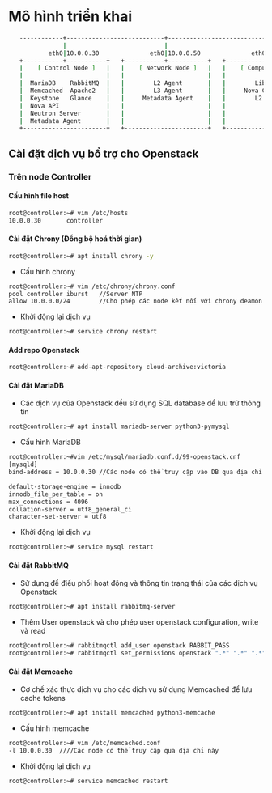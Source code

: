 # Mô hình triển khai
```sh
   ------------+---------------------------+---------------------------+---------------------------+
               |                           |                           |                           |
           eth0|10.0.0.30              eth0|10.0.0.50              eth0|10.0.0.51              eth0| 10.0.0.52
   +-----------+-----------+   +-----------+-----------+   +-----------+-----------+   +-----------+-----------+
   |    [ Control Node ]   |   |    [ Network Node ]   |   |    [ Compute Node ]   |   |    [ Storage Node ]   |
   |                       |   |                       |   |                       |   |                       |
   |  MariaDB    RabbitMQ  |   |        L2 Agent       |   |        Libvirt        |   |     Cinder-volume     |
   |  Memcached  Apache2   |   |        L3 Agent       |   |     Nova Compute      |   |                       |
   |  Keystone   Glance    |   |     Metadata Agent    |   |        L2 Agent       |   |                       |
   |  Nova API             |   |                       |   |                       |   |                       |
   |  Neutron Server       |   |                       |   |                       |   |                       |
   |  Metadata Agent       |   |                       |   |                       |   |                       | 
   +-----------------------+   +-----------------------+   +-----------------------+   +-----------------------+
```

## Cài đặt dịch vụ bổ trợ cho Openstack
### Trên node Controller
#### Cấu hình file host
```sh
root@controller:~# vim /etc/hosts
10.0.0.30       controller
```
#### Cài đặt Chrony (Đồng bộ hoá thời gian)

```sh
root@controller:~# apt install chrony -y
```

- Cấu hình chrony

```sh
root@controller:~# vim /etc/chrony/chrony.conf
pool controller iburst   //Server NTP
allow 10.0.0.0/24        //Cho phép các node kết nối với chrony deamon
```

- Khởi động lại dịch vụ
```sh
root@controller:~# service chrony restart
```

#### Add repo Openstack

```sh
root@controller:~# add-apt-repository cloud-archive:victoria
```

#### Cài đặt MariaDB

- Các dịch vụ của Openstack đều sử dụng SQL database để lưu trữ thông tin

```sh
root@controller:~# apt install mariadb-server python3-pymysql
```

- Cấu hình MariaDB

```sh
root@controller:~#vim /etc/mysql/mariadb.conf.d/99-openstack.cnf
[mysqld]
bind-address = 10.0.0.30 //Các node có thể truy cập vào DB qua địa chỉ này

default-storage-engine = innodb
innodb_file_per_table = on
max_connections = 4096
collation-server = utf8_general_ci
character-set-server = utf8
```

- Khởi động lại dịch vụ

```sh
root@controller:~# service mysql restart
```

#### Cài đặt RabbitMQ

- Sử dụng để điều phối hoạt động và thông tin trạng thái của các dịch vụ Openstack

 ```sh
 root@controller:~# apt install rabbitmq-server
 ```
 
 - Thêm User openstack và cho phép user openstack configuration, write và read
```sh
root@controller:~# rabbitmqctl add_user openstack RABBIT_PASS
root@controller:~# rabbitmqctl set_permissions openstack ".*" ".*" ".*"
```

#### Cài đặt Memcache

- Cơ chế xác thực dịch vụ cho các dịch vụ sử dụng Memcached để lưu cache tokens
```sh
root@controller:~# apt install memcached python3-memcache
```

- Cấu hình memcache

```sh
root@controller:~# vim /etc/memcached.conf
-l 10.0.0.30  ////Các node có thể truy cập qua địa chỉ này
 ```

- Khởi động lại dịch vụ

```sh
root@controller:~# service memcached restart
```
